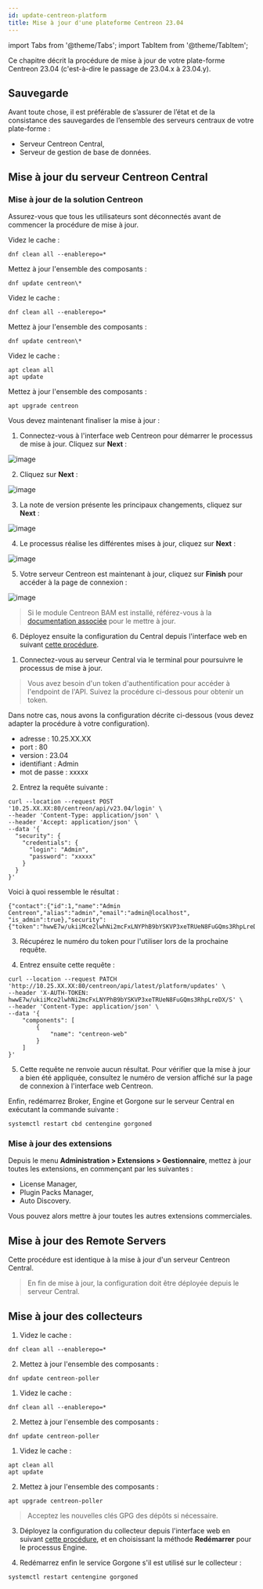```yaml
---
id: update-centreon-platform
title: Mise à jour d'une plateforme Centreon 23.04
---
```

import Tabs from '@theme/Tabs';
import TabItem from '@theme/TabItem';

Ce chapitre décrit la procédure de mise à jour de votre plate-forme Centreon
23.04 (c'est-à-dire le passage de 23.04.x à 23.04.y).

## Sauvegarde

Avant toute chose, il est préférable de s’assurer de l’état et de la consistance
des sauvegardes de l’ensemble des serveurs centraux de votre plate-forme :

- Serveur Centreon Central,
- Serveur de gestion de base de données.

## Mise à jour du serveur Centreon Central

### Mise à jour de la solution Centreon

Assurez-vous que tous les utilisateurs sont déconnectés avant de commencer la procédure de mise à jour.

<Tabs groupId="sync">
<TabItem value="Alma / RHEL / Oracle Linux 8" label="Alma / RHEL / Oracle Linux 8">

Videz le cache :

  ```shell
  dnf clean all --enablerepo=*
  ```

Mettez à jour l'ensemble des composants :

  ```shell
  dnf update centreon\*
  ```

</TabItem>
<TabItem value="Alma / RHEL / Oracle Linux 9" label="Alma / RHEL / Oracle Linux 9">

Videz le cache :

  ```shell
  dnf clean all --enablerepo=*
  ```

Mettez à jour l'ensemble des composants :

  ```shell
  dnf update centreon\*
  ```

</TabItem>
<TabItem value="Debian 11" label="Debian 11">

Videz le cache :

  ```shell
  apt clean all
  apt update
  ```

Mettez à jour l'ensemble des composants :

  ```shell
  apt upgrade centreon
  ```

</TabItem>
</Tabs>

Vous devez maintenant finaliser la mise à jour :

<Tabs groupId="sync">
<TabItem value="Avec l'assistant d'interface" label="Avec l'assistant d'interface">

1. Connectez-vous à l'interface web Centreon pour démarrer le processus de
mise à jour. Cliquez sur **Next** :

  ![image](../assets/upgrade/web_update_1.png)

2. Cliquez sur **Next** :

  ![image](../assets/upgrade/web_update_2.png)

3. La note de version présente les principaux changements, cliquez sur **Next** :

  ![image](../assets/upgrade/web_update_3.png)

4. Le processus réalise les différentes mises à jour, cliquez sur **Next** :

  ![image](../assets/upgrade/web_update_4.png)

5. Votre serveur Centreon est maintenant à jour, cliquez sur **Finish** pour
accéder à la page de connexion :

  ![image](../assets/upgrade/web_update_5.png)

  > Si le module Centreon BAM est installé, référez-vous à la [documentation associée](../service-mapping/update.md) pour le mettre à jour.

6. Déployez ensuite la configuration du Central depuis l'interface web en
suivant [cette
procédure](../monitoring/monitoring-servers/deploying-a-configuration.md).

</TabItem>
<TabItem value="Avec l'API dédiée" label="Avec l'API dédiée">

1. Connectez-vous au serveur Central via le terminal pour poursuivre le processus de
mise à jour.

  > Vous avez besoin d'un token d'authentification pour accéder à l'endpoint de l'API. Suivez la procédure ci-dessous pour obtenir un token.

  Dans notre cas, nous avons la configuration décrite ci-dessous (vous devez adapter la procédure à votre configuration).

   - adresse : 10.25.XX.XX
   - port : 80
   - version : 23.04
   - identifiant : Admin
   - mot de passe : xxxxx

2. Entrez la requête suivante :

  ```shell
  curl --location --request POST '10.25.XX.XX:80/centreon/api/v23.04/login' \
  --header 'Content-Type: application/json' \
  --header 'Accept: application/json' \
  --data '{
    "security": {
      "credentials": {
        "login": "Admin",
        "password": "xxxxx"
      }
    }
  }'
  ```

  Voici à quoi ressemble le résultat :

  ```shell
  {"contact":{"id":1,"name":"Admin Centreon","alias":"admin","email":"admin@localhost",  "is_admin":true},"security":{"token":"hwwE7w/ukiiMce2lwhNi2mcFxLNYPhB9bYSKVP3xeTRUeN8FuGQms3RhpLreDX/S"}}
  ```

3. Récupérez le numéro du token pour l'utiliser lors de la prochaine requête.

4. Entrez ensuite cette requête :

  ```shell
  curl --location --request PATCH 'http://10.25.XX.XX:80/centreon/api/latest/platform/updates' \
  --header 'X-AUTH-TOKEN: hwwE7w/ukiiMce2lwhNi2mcFxLNYPhB9bYSKVP3xeTRUeN8FuGQms3RhpLreDX/S' \
  --header 'Content-Type: application/json' \
  --data '{
      "components": [
          {
              "name": "centreon-web"
          }
      ]
  }'
  ```

5. Cette requête ne renvoie aucun résultat. Pour vérifier que la mise à jour a bien été appliquée, consultez le numéro de version affiché sur la page de connexion à l'interface web Centreon.

</TabItem>
</Tabs>

Enfin, redémarrez Broker, Engine et Gorgone sur le serveur Central en exécutant la commande suivante :

  ```shell
  systemctl restart cbd centengine gorgoned
  ```

### Mise à jour des extensions

Depuis le menu **Administration > Extensions > Gestionnaire**, mettez à jour
toutes les extensions, en commençant par les suivantes :

- License Manager,
- Plugin Packs Manager,
- Auto Discovery.

Vous pouvez alors mettre à jour toutes les autres extensions commerciales.

## Mise à jour des Remote Servers

Cette procédure est identique à la mise à jour d'un serveur Centreon Central.

> En fin de mise à jour, la configuration doit être déployée depuis le serveur
> Central.

## Mise à jour des collecteurs

<Tabs groupId="sync">
<TabItem value="Alma / RHEL / Oracle Linux 8" label="Alma / RHEL / Oracle Linux 8">

1. Videz le cache :

  ```shell
  dnf clean all --enablerepo=*
  ```

2. Mettez à jour l'ensemble des composants :

  ```shell
  dnf update centreon-poller
  ```

</TabItem>
<TabItem value="Alma / RHEL / Oracle Linux 9" label="Alma / RHEL / Oracle Linux 9">

1. Videz le cache :

  ```shell
  dnf clean all --enablerepo=*
  ```

2. Mettez à jour l'ensemble des composants :

  ```shell
  dnf update centreon-poller
  ```

</TabItem>
<TabItem value="Debian 11" label="Debian 11">

1. Videz le cache :

  ```shell
  apt clean all
  apt update
  ```

2. Mettez à jour l'ensemble des composants :

  ```shell
  apt upgrade centreon-poller
  ```

</TabItem>
</Tabs>

  > Acceptez les nouvelles clés GPG des dépôts si nécessaire.

3. Déployez la configuration du collecteur depuis l'interface web en suivant [cette
procédure](../monitoring/monitoring-servers/deploying-a-configuration.md), et
en choisissant la méthode **Redémarrer** pour le processus Engine.

4. Redémarrez enfin le service Gorgone s'il est utilisé sur le collecteur :

  ```shell
  systemctl restart centengine gorgoned
  ```
